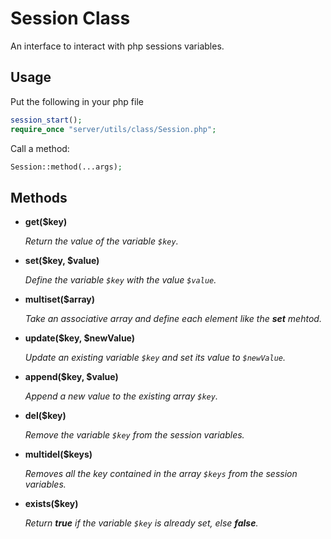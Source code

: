 # Session Class

An interface to interact with php sessions variables.

## Usage

Put the following in your php file

```php
session_start();
require_once "server/utils/class/Session.php";
```

Call a method:

```php
Session::method(...args);
```

## Methods

- **get(\$key)**

  _Return the value of the variable `$key`._

- **set($key, $value)**

  _Define the variable `$key` with the value `$value`._

- **multiset(\$array)**

  _Take an associative array and define each element like the **set** mehtod._

* **update($key, $newValue)**

  _Update an existing variable `$key` and set its value to `$newValue`._

* **append($key, $value)**

  _Append a new value to the existing array `$key`._

* **del(\$key)**

  _Remove the variable `$key` from the session variables._

* **multidel(\$keys)**

  _Removes all the key contained in the array `$keys` from the session variables._

* **exists(\$key)**

  _Return **true** if the variable `$key` is already set, else **false**._
